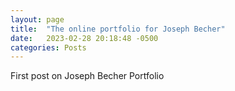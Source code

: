 ```yaml
---
layout: page
title:  "The online portfolio for Joseph Becher"
date:   2023-02-28 20:18:48 -0500
categories: Posts
---
```

First post on Joseph Becher Portfolio
